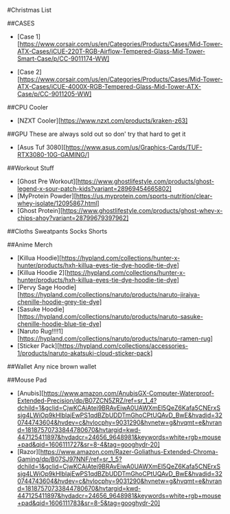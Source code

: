 #Christmas List

##CASES

* [Case 1][https://www.corsair.com/us/en/Categories/Products/Cases/Mid-Tower-ATX-Cases/iCUE-220T-RGB-Airflow-Tempered-Glass-Mid-Tower-Smart-Case/p/CC-9011174-WW]

* [Case 2][https://www.corsair.com/us/en/Categories/Products/Cases/Mid-Tower-ATX-Cases/iCUE-4000X-RGB-Tempered-Glass-Mid-Tower-ATX-Case/p/CC-9011205-WW]

##CPU Cooler
* [NZXT Cooler][https://www.nzxt.com/products/kraken-z63]

##GPU
These are always sold out so don' try that hard to get it
* [Asus Tuf 3080][https://www.asus.com/us/Graphics-Cards/TUF-RTX3080-10G-GAMING/]

##Workout Stuff
* [Ghost Pre Workout][https://www.ghostlifestyle.com/products/ghost-legend-x-sour-patch-kids?variant=28969454665802]
* [MyProtein Powder][https://us.myprotein.com/sports-nutrition/clear-whey-isolate/12095867.html]
* [Ghost Protein][https://www.ghostlifestyle.com/products/ghost-whey-x-chips-ahoy?variant=28799679397962]

##Cloths
Sweatpants
Socks
Shorts

##Anime Merch
* [Killua Hoodie][https://hypland.com/collections/hunter-x-hunter/products/hxh-killua-eyes-tie-dye-hoodie-tie-dye]
* [Killua Hoodie 2][https://hypland.com/collections/hunter-x-hunter/products/hxh-killua-eyes-tie-dye-hoodie-tie-dye]
* [Pervy Sage Hoodie][https://hypland.com/collections/naruto/products/naruto-jiraiya-chenille-hoodie-grey-tie-dye]
* [Sasuke Hoodie][https://hypland.com/collections/naruto/products/naruto-sasuke-chenille-hoodie-blue-tie-dye]
* [Naruto Rug!!!!1][https://hypland.com/collections/naruto/products/naruto-ramen-rug]
* [Sticker Pack][https://hypland.com/collections/accessories-1/products/naruto-akatsuki-cloud-sticker-pack]

##Wallet
Any nice brown wallet

##Mouse Pad
* [Anubis][https://www.amazon.com/AnubisGX-Computer-Waterproof-Extended-Precision/dp/B07ZCN5ZRZ/ref=sr_1_4?dchild=1&gclid=CjwKCAiAtej9BRAvEiwA0UAWXmEl5QeZ6Kafa5CNErxSsjg4LWiOp9kHlblajEwPS1qdBZbUDDTmGhoCPtUQAvD_BwE&hvadid=320744743604&hvdev=c&hvlocphy=9031290&hvnetw=g&hvqmt=e&hvrand=18187570733844780670&hvtargid=kwd-447125411897&hydadcr=24656_9648981&keywords=white+rgb+mouse+pad&qid=1606111727&sr=8-4&tag=googhydr-20]
* [Razor][https://www.amazon.com/Razer-Goliathus-Extended-Chroma-Gaming/dp/B07SJ97NNF/ref=sr_1_5?dchild=1&gclid=CjwKCAiAtej9BRAvEiwA0UAWXmEl5QeZ6Kafa5CNErxSsjg4LWiOp9kHlblajEwPS1qdBZbUDDTmGhoCPtUQAvD_BwE&hvadid=320744743604&hvdev=c&hvlocphy=9031290&hvnetw=g&hvqmt=e&hvrand=18187570733844780670&hvtargid=kwd-447125411897&hydadcr=24656_9648981&keywords=white+rgb+mouse+pad&qid=1606111783&sr=8-5&tag=googhydr-20]

